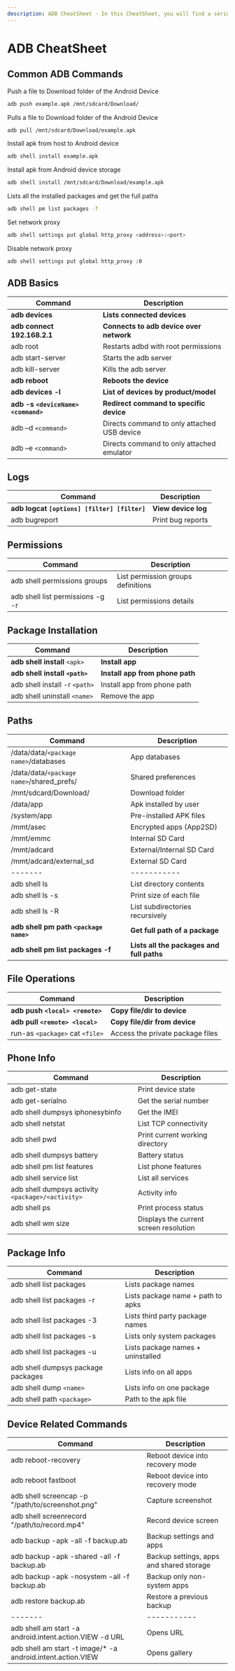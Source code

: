 ```yaml
---
description: ADB CheatSheet - In this CheatSheet, you will find a series of practical example commands for running ADB and getting the most of Android Debug Bridge powerful tool.
---
```


# ADB CheatSheet

## Common ADB Commands

Push a file to Download folder of the Android Device

```bash
adb push example.apk /mnt/sdcard/Download/
```

Pulls  a file to Download folder of the Android Device

```bash
adb pull /mnt/sdcard/Download/example.apk
```

Install apk from host to Android device

```bash
adb shell install example.apk
```

Install apk from Android device storage

```bash
adb shell install /mnt/sdcard/Download/example.apk
```

Lists all the installed packages and get the full paths

```bash
adb shell pm list packages -f
```

Set network proxy

```bash
adb shell settings put global http_proxy <address>:<port>
```

Disable network proxy

```bash
adb shell settings put global http_proxy :0 
```

## ADB Basics

| Command                             | Description                                 |
| ----------------------------------- | ------------------------------------------- |
| __adb devices__                     | __Lists connected devices__                 |
| __adb connect 192.168.2.1__         | __Connects to adb device over network__     |
| adb root                            | Restarts adbd with root permissions         |
| adb start-server                    | Starts the adb server                       |
| adb kill-server                     | Kills the adb server                        |
| __adb reboot__                      | __Reboots the device__                      |
| __adb devices -l__                  | __List of devices by product/model__        |
| __adb -s `<deviceName> <command>`__ | __Redirect command to specific device__     |
| adb –d `<command>`                  | Directs command to only attached USB device |
| adb –e `<command>`                  | Directs command to only attached emulator   |

## Logs

| Command                                      | Description         |
| -------------------------------------------- | ------------------- |
| __adb logcat `[options] [filter] [filter]`__ | __View device log__ |
| adb bugreport                                | Print bug reports   |

## Permissions

| Command                          | Description                        |
| -------------------------------- | ---------------------------------- |
| adb shell permissions groups     | List permission groups definitions |
| adb shell list permissions -g -r | List permissions details           |

## Package Installation

| Command                        | Description                     |
| ------------------------------ | ------------------------------- |
| __adb shell install__ `<apk>`  | __Install app__                 |
| __adb shell install `<path>`__ | __Install app from phone path__ |
| adb shell install -r `<path>`  | Install app from phone path     |
| adb shell uninstall `<name>`   | Remove the app                  |

## Paths

| Command                                   | Description                               |
| ----------------------------------------- | ----------------------------------------- |
| /data/data/`<package name>`/databases     | App databases                             |
| /data/data/`<package name>`/shared_prefs/ | Shared preferences                        |
| /mnt/sdcard/Download/                     | Download folder                           |
| /data/app                                 | Apk installed by user                     |
| /system/app                               | Pre-installed APK files                   |
| /mmt/asec                                 | Encrypted apps (App2SD)                   |
| /mmt/emmc                                 | Internal SD Card                          |
| /mmt/adcard                               | External/Internal SD Card                 |
| /mmt/adcard/external_sd                   | External SD Card                          |
| -------                                   | -----------                               |
| adb shell ls                              | List directory contents                   |
| adb shell ls -s                           | Print size of each file                   |
| adb shell ls -R                           | List subdirectories recursively           |
| __adb shell pm path `<package name>`__    | __Get full path of a package__            |
| __adb shell pm list packages -f__         | __Lists all the packages and full paths__ |

## File Operations

| Command                         | Description                      |
| ------------------------------- | -------------------------------- |
| __adb push `<local> <remote>`__ | __Copy file/dir to device__      |
| __adb pull `<remote> <local>`__ | __Copy file/dir from device__    |
| run-as `<package>` cat `<file>` | Access the private package files |

## Phone Info

| Command                                           | Description                            |
| ------------------------------------------------- | -------------------------------------- |
| adb get-statе                                     | Print device state                     |
| adb get-serialno                                  | Get the serial number                  |
| adb shell dumpsys iphonesybinfo                   | Get the IMEI                           |
| adb shell netstat                                 | List TCP connectivity                  |
| adb shell pwd                                     | Print current working directory        |
| adb shell dumpsys battery                         | Battery status                         |
| adb shell pm list features                        | List phone features                    |
| adb shell service list                            | List all services                      |
| adb shell dumpsys activity `<package>/<activity>` | Activity info                          |
| adb shell ps                                      | Print process status                   |
| adb shell wm size                                 | Displays the current screen resolution |

## Package Info

| Command                            | Description                       |
| ---------------------------------- | --------------------------------- |
| adb shell list packages            | Lists package names               |
| adb shell list packages -r         | Lists package name + path to apks |
| adb shell list packages -3         | Lists third party package names   |
| adb shell list packages -s         | Lists only system packages        |
| adb shell list packages -u         | Lists package names + uninstalled |
| adb shell dumpsys package packages | Lists info on all apps            |
| adb shell dump `<name>`            | Lists info on one package         |
| adb shell path `<package>`         | Path to the apk file              |

## Device Related Commands

| Command                                                     | Description                              |
| ----------------------------------------------------------- | ---------------------------------------- |
| adb reboot-recovery                                         | Reboot device into recovery mode         |
| adb reboot fastboot                                         | Reboot device into recovery mode         |
| adb shell screencap -p "/path/to/screenshot.png"            | Capture screenshot                       |
| adb shell screenrecord "/path/to/record.mp4"                | Record device screen                     |
| adb backup -apk -all -f backup.ab                           | Backup settings and apps                 |
| adb backup -apk -shared -all -f backup.ab                   | Backup settings, apps and shared storage |
| adb backup -apk -nosystem -all -f backup.ab                 | Backup only non-system apps              |
| adb restore backup.ab                                       | Restore a previous backup                |
| -------                                                     | -----------                              |
| adb shell am start -a android.intent.action.VIEW -d URL     | Opens URL                                |
| adb shell am start -t image/* -a android.intent.action.VIEW | Opens gallery                            |

